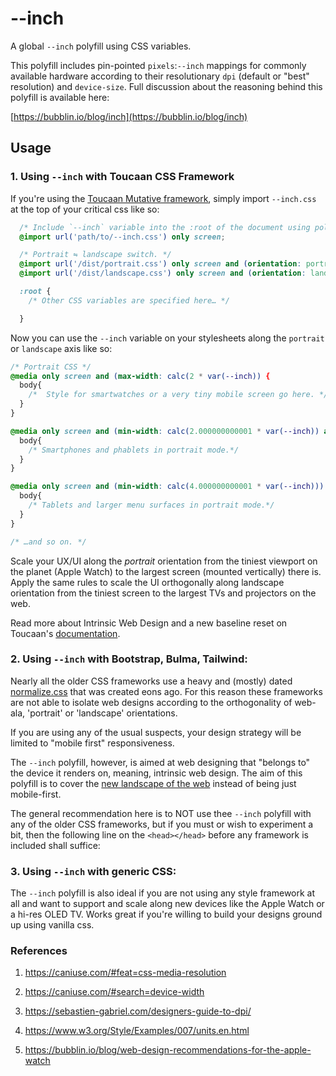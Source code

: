 # --inch

A global `--inch` polyfill using CSS variables.

This polyfill includes pin-pointed `pixels`:`--inch` mappings for commonly available hardware
according to their resolutionary `dpi` (default or "best" resolution) and `device-size`.
Full discussion about the reasoning behind this polyfill is available here:

[https://bubblin.io/blog/inch](https://bubblin.io/blog/inch)

## Usage

### 1. Using `--inch` with Toucaan CSS Framework

If you're using the [Toucaan Mutative framework](https://toucaan.com), simply import `--inch.css`
at the top of your critical css like so:

```css
  /* Include `--inch` variable into the :root of the document using polyfill. */
  @import url('path/to/--inch.css') only screen;

  /* Portrait ⇋ landscape switch. */
  @import url('/dist/portrait.css') only screen and (orientation: portrait);
  @import url('/dist/landscape.css') only screen and (orientation: landscape);

  :root {
    /* Other CSS variables are specified here… */

  }
```

Now you can use the `--inch` variable on your stylesheets along the `portrait` or `landscape` axis
like so:

```css
/* Portrait CSS */
@media only screen and (max-width: calc(2 * var(--inch)) {
  body{
    /*  Style for smartwatches or a very tiny mobile screen go here. */
  }
}

@media only screen and (min-width: calc(2.000000000001 * var(--inch)) and (max-width: calc(4 * var(--inch))) {
  body{
    /* Smartphones and phablets in portrait mode.*/
  }
}

@media only screen and (min-width: calc(4.000000000001 * var(--inch))) and (max-width: calc(8 * var(--inch))) {
  body{
    /* Tablets and larger menu surfaces in portrait mode.*/
  }
}

/* …and so on. */

```

Scale your UX/UI along the _portrait_ orientation from the tiniest viewport
on the planet (Apple Watch) to the largest screen (mounted vertically) there is.
Apply the same rules to scale the UI orthogonally along landscape
orientation from the tiniest screen to the largest TVs and projectors on the web.

Read more about Intrinsic Web Design and a new baseline reset on Toucaan's [documentation](https://www.toucaan.com/docs/introduction).

### 2. Using `--inch` with Bootstrap, Bulma, Tailwind:

Nearly all the older CSS frameworks use a heavy and (mostly) dated [normalize.css](https://github.com/necolas/normalize.css/)
that was created eons ago. For this reason these frameworks are not able to isolate web
designs according to the orthogonality of web-ala, 'portrait' or 'landscape' orientations.

If you are using any of the usual suspects, your design strategy will be limited to "mobile first" responsiveness.

The `--inch` polyfill, however, is aimed at web designing that "belongs to" the
device it renders on, meaning, intrinsic web design. The aim of this polyfill is to
cover the [new landscape of the web](https://bubblin.io/blog/the-new-landscape-of-the-web)
instead of being just mobile-first.

The general recommendation here is to NOT use thee `--inch` polyfill with any of the older CSS
frameworks, but if you must or wish to experiment a bit, then the following line on
the `<head></head>` before any framework is included shall suffice:

> <link rel="stylesheet" href="path/to/css/--inch.css">

### 3. Using `--inch` with generic CSS:

The `--inch` polyfill is also ideal if you are not using any style framework at all and want to
support and scale along new devices like the Apple Watch or a hi-res OLED TV.
Works great if you're willing to build your designs ground up using vanilla css.

> <link rel="stylesheet" href="path/to/css/--inch.css">

### References

1. https://caniuse.com/#feat=css-media-resolution

2. https://caniuse.com/#search=device-width

3. https://sebastien-gabriel.com/designers-guide-to-dpi/

4. https://www.w3.org/Style/Examples/007/units.en.html

5. https://bubblin.io/blog/web-design-recommendations-for-the-apple-watch
